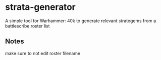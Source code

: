 # strata-generator
A simple tool for Warhammer: 40k to generate relevant strategems from a battlescribe roster list

## Notes
make sure to not edit roster filename